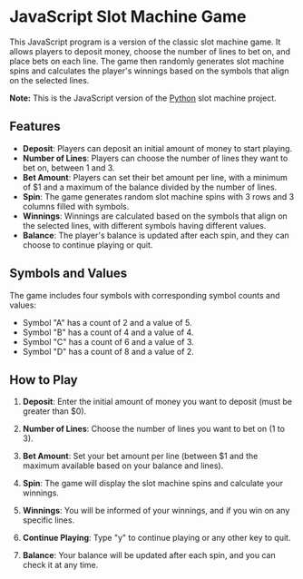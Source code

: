 # JavaScript Slot Machine Game



This JavaScript program is a version of the classic slot machine game. It allows players to deposit money, choose the number of lines to bet on, and place bets on each line. The game then randomly generates slot machine spins and calculates the player's winnings based on the symbols that align on the selected lines.

**Note:** This is the JavaScript version of the [Python](https://github.com/StephSteel/pySlotMachine) slot machine project.

## Features

- **Deposit**: Players can deposit an initial amount of money to start playing.
- **Number of Lines**: Players can choose the number of lines they want to bet on, between 1 and 3.
- **Bet Amount**: Players can set their bet amount per line, with a minimum of $1 and a maximum of the balance divided by the number of lines.
- **Spin**: The game generates random slot machine spins with 3 rows and 3 columns filled with symbols.
- **Winnings**: Winnings are calculated based on the symbols that align on the selected lines, with different symbols having different values.
- **Balance**: The player's balance is updated after each spin, and they can choose to continue playing or quit.

## Symbols and Values

The game includes four symbols with corresponding symbol counts and values:

- Symbol "A" has a count of 2 and a value of 5.
- Symbol "B" has a count of 4 and a value of 4.
- Symbol "C" has a count of 6 and a value of 3.
- Symbol "D" has a count of 8 and a value of 2.

## How to Play

1. **Deposit**: Enter the initial amount of money you want to deposit (must be greater than $0).

2. **Number of Lines**: Choose the number of lines you want to bet on (1 to 3).

3. **Bet Amount**: Set your bet amount per line (between $1 and the maximum available based on your balance and lines).

4. **Spin**: The game will display the slot machine spins and calculate your winnings.

5. **Winnings**: You will be informed of your winnings, and if you win on any specific lines.

6. **Continue Playing**: Type "y" to continue playing or any other key to quit.

7. **Balance**: Your balance will be updated after each spin, and you can check it at any time.
